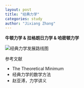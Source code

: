 ```yaml
---
layout: post
title: "经典力学"
categories: study
author: "Jixiang Zhang"
---
```


**牛顿力学 & 拉格朗日力学 & 哈密顿力学**

![经典力学发展路线图](https://i.loli.net/2019/12/09/T3H8dLzWE6nNcyt.jpg)

参考文献

- The Theoretical Minimum
- 经典力学的数学方法
- 赵亚溥，力学讲义